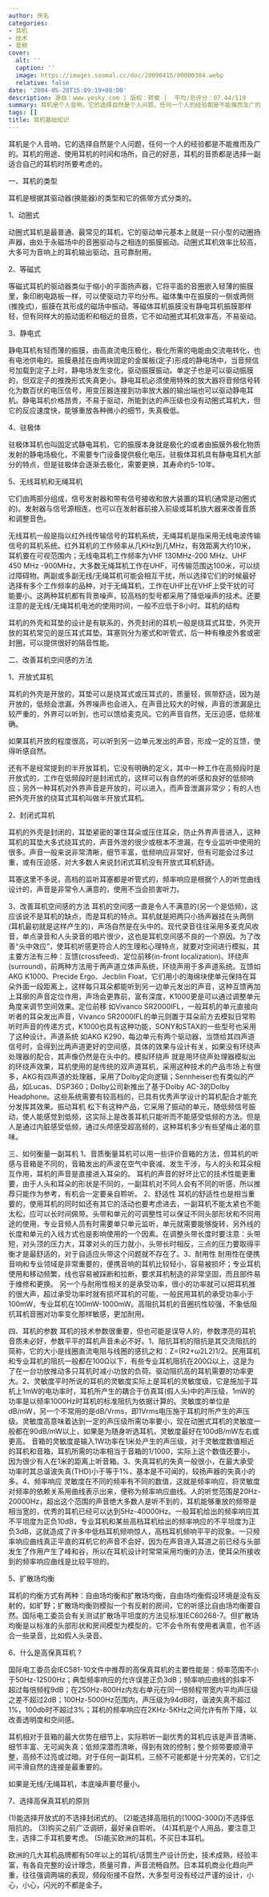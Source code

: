 ```yaml
---
author: 佚名
categories:
- 耳机
- 技术
- 音频
cover:
  alt: ''
  caption: ''
  image: https://images.soomal.cc/doc/20090415/00000384.webp
  relative: false
date: '2004-05-28T15:09:19+08:00'
description: 源自：www.yesky.com | 版权：转载 |  平均/总评分：07.44/119
summary: 耳机是个人音响，它的选择自然是个人问题，任何一个人的经验都是不能推而及广的。耳机的用途、使用耳机的时间和场所，自己的好恶，耳机的音质都是选择一副适合自己的耳机时所要考虑的
tags: []
title: 耳机基础知识
---
```


耳机是个人音响，它的选择自然是个人问题，任何一个人的经验都是不能推而及广的。耳机的用途、使用耳机的时间和场所，自己的好恶，耳机的音质都是选择一副适合自己的耳机时所要考虑的。

一、耳机的类型

耳机是根据其驱动器(换能器)的类型和它的佩带方式分类的。

1、动圈式

动圈式耳机是最普通、最常见的耳机，它的驱动单元基本上就是一只小型的动圈扬声器，由处于永磁场中的音圈驱动与之相连的振膜振动。动圈式耳机效率比较高，大多可为音响上的耳机输出驱动，且可靠耐用。

2、等磁式

等磁式耳机的驱动器类似于缩小的平面扬声器，它将平面的音圈嵌入轻薄的振膜里，象印刷电路板一样，可以使驱动力平均分布。磁体集中在振膜的一侧或两侧(推挽式)，振膜在其形成的磁场中振动。等磁体耳机振膜没有静电耳机振膜那样轻，但有同样大的振动面积和相近的音质，它不如动圈式耳机效率高，不易驱动。

3、静电式

静电耳机有轻而薄的振膜，由高直流电压极化，极化所需的电能由交流电转化，也有电池供电的。振膜悬挂在由两块固定的金属板(定子)形成的静电场中，当音频信号加载到定子上时，静电场发生变化，驱动振膜振动。单定子也是可以驱动振膜的，但双定子的推挽形式失真更小。静电耳机必须使用特殊的放大器将音频信号转化为数百伏的电压信号，用变压器连接到功率放大器的输出端也可以驱动静电耳机。静电耳机价格昂贵，不易于驱动，所能到达的声压级也没有动圈式耳机大，但它的反应速度快，能够重放各种微小的细节，失真极低。

4、驻极体

驻极体耳机也叫固定式静电耳机，它的振膜本身就是极化的或者由振膜外极化物质发射的静电场极化，不需要专门设备提供极化电压。驻极体耳机具有静电耳机大部分的特点，但是驻极体会逐渐去极化，需要更换，其寿命约5-10年。

5、无线耳机和无绳耳机

它们由两部分组成，信号发射器和带有信号接收和放大装置的耳机(通常是动圈式的)。发射器与信号源相连，也可以在发射器前接入前级或耳机放大器来改善音质和调整音色。

无线耳机一般是指以红外线传输信号的耳机系统，无绳耳机是指采用无线电波传输信号的耳机系统。红外耳机的工作频率从几KHz到几MHz，有效距离大约10米，耳机要在可视范围内；无线电耳机工作频率为VHF 130MHz-200 MHz、UHF 450 MHz -900MHz，大多数无绳耳机工作在UHF，可传输范围达100米，可以绕过障碍物。两副或多副无线/无绳耳机可能会相互干扰，所以选择它们的时候最好选择有多个工作频率的品种，对于无绳耳机，工作在UHF比在VHF上受干扰的可能要小。这两种耳机都有背景噪声，较高档的型号都采用了降低噪声的技术。还要注意的是无线/无绳耳机电池的使用时间，一般不应低于8小时。耳机的结构

耳机的外壳和耳垫的设计是有联系的，外壳封闭的耳机一般是绕耳式耳垫，外壳开放的耳机常见的是压耳式耳垫。耳塞则分为塞式和听管式，后一种有橡皮外套或密封圈，可以提供很好的隔音性能。

二、改善耳机空间感的方法

1、开放式耳机

耳机的外壳是开放的，耳垫可以是绕耳式或压耳式的，质量轻，佩带舒适，因为是开放的，低频会泄漏，外界噪声也会进入，在声音比较大的时候，声音的泄漏是比较严重的，外界可以听到，也可以馈给麦克风。它的声音自然，无压迫感，低频准确。

如果耳机开放的程度很高，可以听到另一边单元发出的声音，形成一定的互馈，使得听感自然。

还有不是经常提到的半开放耳机，它没有明确的定义，其中一种工作在高频段时是开放式的，工作在低频段时是封闭式的，这样可以有自然的听感和良好的低频响应；另外一种耳机对外界声音是开放的，可以进入，而声音泄漏非常少；有的人也把外壳开放的绕耳式耳机叫做半开放式耳机。

2、封闭式耳机

耳机的外壳是封闭的，耳垫紧密的罩住耳朵或压住耳朵，防止外界声音进入，这种耳机的耳垫大多式绕耳式的，声音外泄的很少或根本不泄漏，在专业监听中使用的很多。声音一般来说非常清晰，细节丰富，低频响应非常好，但有可能会过多过重，或有压迫感，对大多数人来说封闭式耳机没有开放式耳机舒适。

耳塞这里不多说，高档的监听耳塞都是听管式的，频率响应是根据个人的听觉曲线设计的，声音是非常令人满意的，使用不当会损害听力。

3、改善耳机空间感的方法 耳机的空间感一直是令人不满意的(另一个是低频)，这应该说不是耳机的缺点，而是耳机的特点。耳机就是把两只小扬声器挂在头两侧(耳机最初就是这样产生的)，声场自然是在头中的。现代录音往往采用多麦克风收音，单点录音和人头录音的唱片很少，这也是耳机空间感不良的一个原因。为了改善“头中效应”，使耳机听感更符合人的生理和心理特点，就要对空间进行模拟，其主要方法有三种：互馈(crossfeed)、定位前移(in-front localization)、环绕声(surround)，前两种方法用于两声道立体声系统，环绕声用于多声道系统。互馈如AKG K1000、Precide Ergo、Jecblin Float，它们用小的海绵块使单元保持在耳朵外面一段距离上，这样每只耳朵都能听到另一边单元发出的声音，这种互馈再加上耳廓的声音定位作用，声场会更靠前，富有深度，K1000更是可以通过调整单元角度来调节空间效果。定位前移 如Vivanco SR2000IFL，一般耳机的单元直接向听者的耳朵发出声音，Vivanco SR2000IFL的单元则置于耳朵前方去模拟日常聆听时声音的传递方式，K1000也具有这种功能，SONY和STAX的一些型号也采用了这种设计。声道系统 如AKG K290，每边单元有两个驱动器，当馈给其四声道信号时，会得到比两声道更好的空间感，具体的效果与设计有关，如果没有环绕声处理器的配合，其声像仍然是在头中的。模拟环绕声 就是用环绕声处理器模拟出的环绕声效果，耳机使用的是传统的双声道耳机，采用这种技术的产品市场上有很多，AKG有四声道的处理器，采用了Dolby定向逻辑；Sennheiser也有类似的产品，如Lucas、DSP360；Dolby公司新推出了基于Dolby AC-3的Dolby Headphone。这些系统需要有较高档的，已具有优秀声学设计的耳机配合才能充分发挥其效果。振动耳机 松下有这种产品，它采用了振动的单元，随低频信号振动，使人能感觉到低频，这实际上是改善耳机只能听而不能感受低频的方法。但是人是通过内脏感受低频，通过头颅感受超高频的，这种耳机多少有些望梅止渴的意味。

三、如何衡量一副耳机 1、音质衡量耳机可以用一些评价音箱的方法，但耳机的听感与音箱是不同的，音箱发出的声波在空气中衰减、发生干涉，与人的头和耳朵相互作用，耳机的声音是直接进入耳朵的。 耳机的声音的好坏比它的技术性能更重要，由于人头和耳朵的形状是不同的，一副耳机对不同人会有不同的听感，所以推荐只能作为参考，有机会一定要亲自聆听。 2、舒适性 耳机的舒适性也是相当重要的，使用耳机的同时如还有其它的活动也要考虑进去，一副耳机不能太紧也不能太松，应可以长时间佩带。头带和单元的可调整性可以保证不同头部形状和不同用途的使用，专业音频人员有时需要单只单元监听，单元就需要能够旋转，另外线的长度和单元的入线方式也是影响使用的一个因素。在调整头带长度时要注意：头带短，对头顶的压力大，耳罩对头的压力就小，头带长时相反，三点的压力要取得平衡才是最舒适的，对于自适应头带这个问题就不存在了。3、耐用性 耐用性在便携音响和专业领域是非常重要的，便携音响的耳机比较轻小，容易被损坏；专业耳机使用和移动频繁，线也容易被踩断和拉断，要求耳机制造的非常坚固，而且部件易于维修和更换。 另一个与耐用性相关的是承受功率，很小的功率就可以把耳机推的很大声，超过承受功率时就有损坏耳机的可能，一般民用耳机的承受功率小于100mW，专业耳机在100mW-1000mW。高阻抗耳机的音圈抗性较强，不象低阻抗耳机音圈对功率变化那样敏感，更加耐用。

四、耳机的参数 耳机的技术参数很重要，但也可能是误导人的，参数漂亮的耳机音质未必好，参数平平的耳机声音未必不好。1、阻抗耳机的阻抗是其交流阻抗的简称，它的大小是线圈直流电阻与线圈的感抗之和：Z=(R2+ω2L2)1/2。民用耳机和专业耳机的阻抗一般都在100Ω以下，有些专业耳机阻抗在200Ω以上，这是为了在一台功放推动多只耳机时减小功放的负荷。驱动阻抗高的耳机需要的功率更大。2、灵敏度平时所说的耳机的灵敏度实际上是耳机的灵敏度级，它是施加于耳机上1mW的电功率时，耳机所产生的耦合于仿真耳(假人头)中的声压级，1mW的功率是以频率1000Hz时耳机的标准阻抗为依据计算的。灵敏度的单位是dB/mW，另一个不常用的是dB/Vrms，即1Vrms电压施于耳机时所产生的声压级。灵敏度高意味着达到一定的声压级所需功率要小，现在动圈式耳机的灵敏度一般都在90dB/mW以上，如果是为随身听选耳机，灵敏度最好在100dB/mW左右或更高。 音箱的灵敏度是输入1W功率在1米处产生的声压级，对于灵敏度数值相近的耳机和音箱，耳机所需的功率相当于音箱的1/1000，实际上这个数值还要小，因为很少有人在1米的距离上听音箱。3、失真耳机的失真一般很小，在最大承受功率时其总谐波失真(THD)小于等于1%，基本是不可闻的，较扬声器的失真小的多。4、频率响应 灵敏度在不同的频率有不同的数值，这就是频率响应，将灵敏度对频率的依赖关系用曲线表示出来，便称为频率响应曲线。人的听觉范围是20Hz-20000Hz，超出这个范围的声音绝大多数人是听不到的，耳机能够重放的频带是相当宽的，优秀的耳机已经可以达到5Hz-40000Hz。一般耳机给出的频率响应其不平坦度为正负10dB，专业耳机和某些高档耳机给出的频率响应的不平坦度为正负3dB，这就造成了许多中低档耳机频响惊人，高档耳机频响平平的现象。一只频率响应曲线真正平直的耳机它的声音不会好，因为在声音进入耳道之前已经与头部发生了作用产生了峰和谷，所以在耳机设计时常常采用均衡的办法，使耳朵所接收到的频率响应曲线是比较平坦的。

5、扩散场均衡

耳机的均衡方式有两种：自由场均衡和扩散场均衡，自由场均衡假设环境是没有反射的，如旷野；扩散场均衡则模拟一个有反射的房间，它的听感比自由场均衡要自然。国际电工委员会有关测试扩散场平坦度的方法见标准IEC60268-7。但扩散场均衡是以标准的头部形状和房间模型为模型的，它不会令所有使用者满意，也不适合一些录音，比如假人头录音。

6、什么是高保真耳机？

国际电工委员会IEC581-10文件中推荐的高保真耳机的主要性能是：频率范围不小于50Hz-12500Hz；典型频率响应的允许误差正负3dB；频率响应曲线的斜率不超过每倍频程9dB；在250Hz-800Hz内左右单元在同一倍频程带宽内平均声压级之差不超过2dB；100Hz-5000Hz范围内，声压级为94dB时，谐波失真不超过1%，100db时不超过3%；耳机的频率响应在2KHz-5KHz之间允许有所下降，以改善透明度和空间感。

耳机相对于音箱的最大优势在细节上，实际聆听一副优秀的耳机应该是声音清晰、细节丰富、无可闻失真；低频深潜而清晰，得到有效的控制；整个频带要顺滑平整，高频不过亮或过暗。对于任何一副耳机，三频不可能都是十分完美的，它们之间平滑自然的连接是最重要的。

如果是无线/无绳耳机，本底噪声要尽量小。

7、选择高保真耳机的原则

(1)能选择开放式的不选择封闭式的。 (2)能选择高阻抗的(100Ω-300Ω)不选择低阻抗的。 (3)购买之前广泛调研，最好亲自聆听。 (4)耳机是个人用品，要注意卫生，选择二手耳机要考虑。 (5)能买欧洲的耳机，不买日本耳机。

欧洲的几大耳机品牌都有50年以上的耳机/话筒生产设计历史，技术成熟，经验丰富，有各自完整的设计理念，质量可靠，声音流畅自然。日本耳机商业化趋向严重，往往强调两端的表现，频段衔接不自然，大多型号没有经过严谨的设计，小心，小心，闪光的不都是金子。